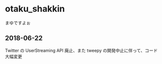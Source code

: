 # otaku_shakkin

まゆですよぉ


## 2018-06-22

Twitter の UserStreaming API 廃止、また tweepy の開発中止に伴って、コード大幅変更
